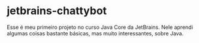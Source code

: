 # jetbrains-chattybot
Esse é meu primeiro projeto no curso Java Core da JetBrains. Nele aprendi algumas coisas bastante básicas, mas muito interessantes, sobre Java. 
